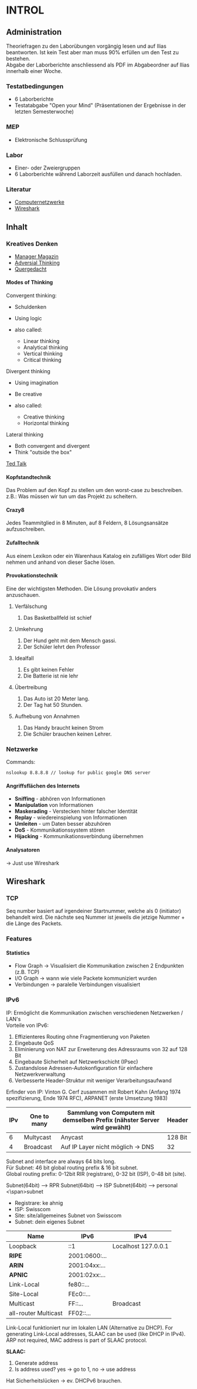 # INTROL

## Administration

Theoriefragen zu den Laborübungen vorgängig lesen und auf Ilias beantworten. Ist kein Test aber man muss 90% erfüllen um den Test zu bestehen.  
Abgabe der Laborberichte anschliessend als PDF im Abgabeordner auf Ilias innerhalb einer Woche.

### Testatbedingungen

-   6 Laborberichte
-   Testatabgabe "Open your Mind" (Präsentationen der Ergebnisse in der letzten Semesterwoche)

### MEP

-   Elektronische Schlussprüfung

### Labor

-   Einer- oder Zweiergruppen
-   6 Laborberichte während Laborzeit ausfüllen und danach hochladen.

### Literatur

-   [Computernetzwerke](https://www.orellfuessli.ch/suche?sq=978-3-86894-137-1)
-   [Wireshark](https://www.orellfuessli.ch/suche?sq=978-3-+95845-683-9)

## Inhalt

### Kreatives Denken

-   [Manager Magazin](http://www.manager-magazin.de/lifestyle/artikel/sieben-methoden-zum-innovativen-denken-a-1072513.html)
-   [Adversial Thinking](https://www.smokescreen.io/adversarial-thinking-improving-cybersecurity-with-ants-and-barcodes/)
-   [Quergedacht](https://www.orellfuessli.ch/suche?sq=978-3-8423-5956-7)

#### Modes of Thinking

Convergent thinking:

-   Schuldenken
-   Using logic
-   also called:

    -   Linear thinking
    -   Analytical thinking
    -   Vertical thinking
    -   Critical thinking

Divergent thinking

-   Using imagination
-   Be creative
-   also called:

    -   Creative thinking
    -   Horizontal thinking

Lateral thinking

-   Both convergent and divergent
-   Think "outside the box"

[Ted Talk](https://www.youtube.com/watch?v=gyM6rx69iqg)

#### Kopfstandtechnik

Das Problem auf den Kopf zu stellen um den worst-case zu beschreiben.  
z.B.: Was müssen wir tun um das Projekt zu scheitern.

#### Crazy8

Jedes Teammitglied in 8 Minuten, auf 8 Feldern, 8 Lösungsansätze aufzuschreiben.

#### Zufalltechnik

Aus einem Lexikon oder ein Warenhaus Katalog ein zufälliges Wort oder Bild nehmen und anhand von dieser Sache lösen.

#### Provokationstechnik

Eine der wichtigsten Methoden. Die Lösung provokativ anders anzuschauen.

1. Verfälschung

    1. Das Basketballfeld ist schief

2. Umkehrung

    1. Der Hund geht mit dem Mensch gassi.
    1. Der Schüler lehrt den Professor

3. Idealfall

    1. Es gibt keinen Fehler
    1. Die Batterie ist nie lehr

4. Übertreibung

    1. Das Auto ist 20 Meter lang.
    1. Der Tag hat 50 Stunden.

5. Aufhebung von Annahmen

    1. Das Handy braucht keinen Strom
    1. Die Schüler brauchen keinen Lehrer.

### Netzwerke

Commands:

    nslookup 8.8.8.8 // lookup for public google DNS server

#### Angriffsflächen des Internets

-   **Sniffing** - abhören von Informationen
-   **Manipulation** von Informationen
-   **Maskerading** - Verstecken hinter falscher Identität
-   **Replay** - wiedereinspielung von Informationen
-   **Umleiten** - um Daten besser abzuhören
-   **DoS** - Kommunikationssystem stören
-   **Hijacking** - Kommunikationsverbindung übernehmen

#### Analysatoren

-> Just use Wireshark

## Wireshark

### TCP

Seq number basiert auf irgendeiner Startnummer, welche als 0 (initiator) behandelt wird. Die nächste seq Nummer ist jeweils die jetzige Nummer + die Länge des Packets.

### Features

#### Statistics

-   Flow Graph -> Visualisiert die Kommunikation zwischen 2 Endpunkten (z.B. TCP)
-   I/O Graph -> wann wie viele Packete kommuniziert wurden
-   Verbindungen -> paralelle Verbindungen visualisiert

### IPv6

IP: Ermöglicht die Kommunikation zwischen verschiedenen Netzwerken / LAN's  
Vorteile von IPv6:

1. Effizienteres Routing ohne Fragmentierung von Paketen
2. Eingebaute QoS
3. Eliminierung von NAT zur Erweiterung des Adressraums von 32 auf 128 Bit
4. Eingebaute Sicherheit auf Netzwerkschicht (IPsec)
5. Zustandslose Adressen-Autokonfiguration für einfachere Netzwerkverwaltung
6. Verbesserte Header-Struktur mit weniger Verarbeitungsaufwand

Erfinder von IP: Vinton G. Cerf zusammen mit Robert Kahn (Anfang 1974 spezifizierung, Ende 1974 RFC), ARPANET (erste Umsetzung 1983)

| IPv | One to many | Sammlung von Computern mit demselben Prefix (nähster Server wird gewählt) | Header  |
| --- | ----------- | ------------------------------------------------------------------------- | ------- |
| 6   | Multycast   | Anycast                                                                   | 128 Bit |
| 4   | Broadcast   | Auf IP Layer nicht möglich -> DNS                                         | 32      |

Subnet and interface are always 64 bits long.  
Für Subnet: 46 bit global routing prefix & 16 bit subnet.  
Global routing prefix: 0-12bit RIR (registrare), 0-32 bit (ISP), 0-48 bit (site).

Subnet(64bit) --> RPR
Subnet(64bit) --> ISP
Subnet(64bit) --> personal<span> <\span>subnet

-   Registrare: ke ahnig
-   ISP: Swisscom
-   Site: site/allgemeines Subnet von Swisscom
-   Subnet: dein eigenes Subnet

| Name                 | IPv6          | IPv4                |
| -------------------- | ------------- | ------------------- |
| Loopback             | ::1           | Localhost 127.0.0.1 |
| **RIPE**             | 2001:0600:... |                     |
| **ARIN**             | 2001:04xx:... |                     |
| **APNIC**            | 2001:02xx:... |                     |
| Link-Local           | fe80::...     |                     |
| Site-Local           | FEc0::...     |                     |
| Multicast            | FF::...       | Broadcast           |
| all-router Multicast | FF02::...     |                     |

Link-Local funktioniert nur im lokalen LAN (Alternative zu DHCP). For generating Link-Local addresses, SLAAC can be used (like DHCP in IPv4). ARP not required, MAC address is part of SLAAC protocol.

**SLAAC:**

1. Generate address
2. Is address used? yes -> go to 1, no -> use address

Hat Sicherheitslücken -> ev. DHCPv6 brauchen.
